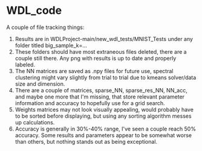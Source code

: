# WDL_code
A couple of file tracking things:
1. Results are in WDLProject-main/new_wdl_tests/MNIST_Tests under any folder titled big_sample_k=...
2. These folders should have most extraneous files deleted, there are a couple still there. Any png with results is up to date and properly labeled.
3. The NN matrices are saved as .npy files for future use, spectral clustering might vary slightly from trial to trial due to kmeans solver/data size and dimension.
4. There are a couple of matrices, sparse_NN, sparse_res_NN, NN_acc, and maybe one more that I'm missing, that store relevant parameter information and accuracy to hopefully use for a grid search.
5. Weights matrices may not look visually appealing, would probably have to be sorted before displaying, but using any sorting algorithm messes up calculations.
6. Accuracy is generally in 30%-40% range, I've seen a couple reach 50% accuracy. Some results and parameters appear to be somewhat worse than others, but nothing stands out as being exceptional. 
